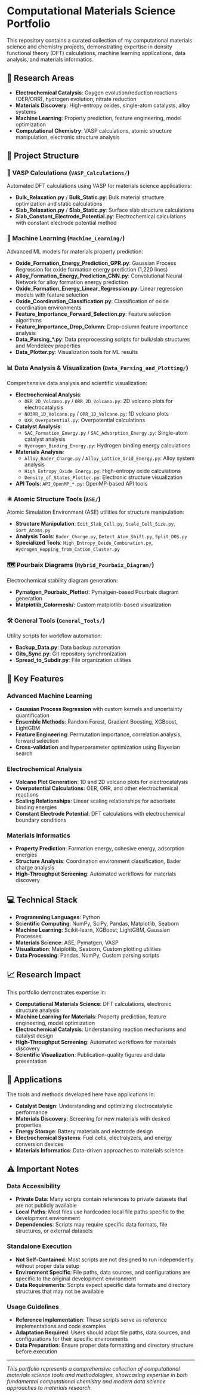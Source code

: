 # Computational Materials Science Portfolio

This repository contains a curated collection of my computational materials science and chemistry projects, demonstrating expertise in density functional theory (DFT) calculations, machine learning applications, data analysis, and materials informatics.

## 🧪 Research Areas

- **Electrochemical Catalysis**: Oxygen evolution/reduction reactions (OER/ORR), hydrogen evolution, nitrate reduction
- **Materials Discovery**: High-entropy oxides, single-atom catalysts, alloy systems
- **Machine Learning**: Property prediction, feature engineering, model optimization
- **Computational Chemistry**: VASP calculations, atomic structure manipulation, electronic structure analysis

## 📁 Project Structure

### 🔬 VASP Calculations (`VASP_Calculations/`)
Automated DFT calculations using VASP for materials science applications:
- **Bulk_Relaxation.py** / **Bulk_Static.py**: Bulk material structure optimization and static calculations
- **Slab_Relaxation.py** / **Slab_Static.py**: Surface slab structure calculations
- **Slab_Constant_Electrode_Potential.py**: Electrochemical calculations with constant electrode potential method

### 🤖 Machine Learning (`Machine_Learning/`)
Advanced ML models for materials property prediction:
- **Oxide_Formation_Energy_Prediction_GPR.py**: Gaussian Process Regression for oxide formation energy prediction (1,220 lines)
- **Alloy_Formation_Energy_Prediction_CNN.py**: Convolutional Neural Network for alloy formation energy prediction
- **Oxide_Formation_Energy_Linear_Regression.py**: Linear regression models with feature selection
- **Oxide_Coordination_Classification.py**: Classification of oxide coordination environments
- **Feature_Importance_Forward_Selection.py**: Feature selection algorithms
- **Feature_Importance_Drop_Column**: Drop-column feature importance analysis
- **Data_Parsing_*.py**: Data preprocessing scripts for bulk/slab structures and Mendeleev properties
- **Data_Plotter.py**: Visualization tools for ML results

### 📊 Data Analysis & Visualization (`Data_Parsing_and_Plotting/`)
Comprehensive data analysis and scientific visualization:
- **Electrochemical Analysis**:
  - `OER_2D_Volcano.py` / `ORR_2D_Volcano.py`: 2D volcano plots for electrocatalysis
  - `NO3RR_1D_Volcano.py` / `ORR_1D_Volcano.py`: 1D volcano plots
  - `OXR_Overpotential.py`: Overpotential calculations
- **Catalyst Analysis**:
  - `SAC_Formation_Energy.py` / `SAC_Adsorption_Energy.py`: Single-atom catalyst analysis
  - `Hydrogen_Binding_Energy.py`: Hydrogen binding energy calculations
- **Materials Analysis**:
  - `Alloy_Bader_Charge.py` / `Alloy_Lattice_Grid_Energy.py`: Alloy system analysis
  - `High_Entropy_Oxide_Energy.py`: High-entropy oxide calculations
  - `Density_of_States_Plotter.py`: Electronic structure visualization
- **API Tools**: `API_OpenMP_*.py`: OpenMP-based API tools

### ⚛️ Atomic Structure Tools (`ASE/`)
Atomic Simulation Environment (ASE) utilities for structure manipulation:
- **Structure Manipulation**: `Edit_Slab_Cell.py`, `Scale_Cell_Size.py`, `Sort_Atoms.py`
- **Analysis Tools**: `Bader_Charge.py`, `Detect_Atom_Shift.py`, `Split_DOS.py`
- **Specialized Tools**: `High_Entropy_Oxide_Combination.py`, `Hydrogen_Hopping_from_Cation_Cluster.py`

### 🗺️ Pourbaix Diagrams (`Hybrid_Pourbaix_Diagram/`)
Electrochemical stability diagram generation:
- **Pymatgen_Pourbaix_Plotter/**: Pymatgen-based Pourbaix diagram generation
- **Matplotlib_Colormesh/**: Custom matplotlib-based visualization

### 🛠️ General Tools (`General_Tools/`)
Utility scripts for workflow automation:
- **Backup_Data.py**: Data backup automation
- **Gits_Sync.py**: Git repository synchronization
- **Spread_to_Subdir.py**: File organization utilities

## 🚀 Key Features

### Advanced Machine Learning
- **Gaussian Process Regression** with custom kernels and uncertainty quantification
- **Ensemble Methods**: Random Forest, Gradient Boosting, XGBoost, LightGBM
- **Feature Engineering**: Permutation importance, correlation analysis, forward selection
- **Cross-validation** and hyperparameter optimization using Bayesian search

### Electrochemical Analysis
- **Volcano Plot Generation**: 1D and 2D volcano plots for electrocatalysis
- **Overpotential Calculations**: OER, ORR, and other electrochemical reactions
- **Scaling Relationships**: Linear scaling relationships for adsorbate binding energies
- **Constant Electrode Potential**: DFT calculations with electrochemical boundary conditions

### Materials Informatics
- **Property Prediction**: Formation energy, cohesive energy, adsorption energies
- **Structure Analysis**: Coordination environment classification, Bader charge analysis
- **High-Throughput Screening**: Automated workflows for materials discovery

## 💻 Technical Stack

- **Programming Languages**: Python
- **Scientific Computing**: NumPy, SciPy, Pandas, Matplotlib, Seaborn
- **Machine Learning**: Scikit-learn, XGBoost, LightGBM, Gaussian Processes
- **Materials Science**: ASE, Pymatgen, VASP
- **Visualization**: Matplotlib, Seaborn, Custom plotting utilities
- **Data Processing**: Pandas, NumPy, Custom parsing scripts

## 📈 Research Impact

This portfolio demonstrates expertise in:
- **Computational Materials Science**: DFT calculations, electronic structure analysis
- **Machine Learning for Materials**: Property prediction, feature engineering, model optimization
- **Electrochemical Catalysis**: Understanding reaction mechanisms and catalyst design
- **High-Throughput Screening**: Automated workflows for materials discovery
- **Scientific Visualization**: Publication-quality figures and data presentation

## 🔬 Applications

The tools and methods developed here have applications in:
- **Catalyst Design**: Understanding and optimizing electrocatalytic performance
- **Materials Discovery**: Screening for new materials with desired properties
- **Energy Storage**: Battery materials and electrode design
- **Electrochemical Systems**: Fuel cells, electrolyzers, and energy conversion devices
- **Materials Informatics**: Data-driven approaches to materials science

## ⚠️ Important Notes

### Data Accessibility
- **Private Data**: Many scripts contain references to private datasets that are not publicly available
- **Local Paths**: Most files use hardcoded local file paths specific to the development environment
- **Dependencies**: Scripts may require specific data formats, file structures, or external datasets

### Standalone Execution
- **Not Self-Contained**: Most scripts are not designed to run independently without proper data setup
- **Environment Specific**: File paths, data sources, and configurations are specific to the original development environment
- **Data Requirements**: Scripts expect specific data formats and directory structures that may not be available

### Usage Guidelines
- **Reference Implementation**: These scripts serve as reference implementations and code examples
- **Adaptation Required**: Users should adapt file paths, data sources, and configurations for their specific environments
- **Data Preparation**: Ensure proper data formatting and directory structure before execution

---

*This portfolio represents a comprehensive collection of computational materials science tools and methodologies, showcasing expertise in both fundamental computational chemistry and modern data science approaches to materials research.*